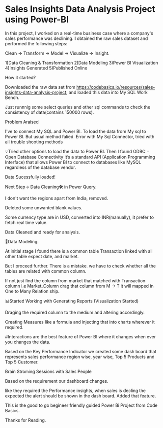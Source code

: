 # Sales Insights Data Analysis Project using Power-BI
In this project, I worked on a real-time business case where a company's sales performance was declining. I obtained the raw sales dataset and performed the following steps:

Clean → Transform → Model → Visualize → Insight.

1)Data Cleaning & Transformation
2)Data Modeling
3)Power BI Visualization
4)Insights Generated
5)Published Online 


How it started?

Downloaded the raw data set from https://codebasics.io/resources/sales-insights-data-analysis-project, and loaded this data into My SQL Work Bench.

Just runnnig some select queries and other sql commands to check the consistency of data(contains 150000 rows). 

Problem Araised

I've to connect My SQL and Power BI. To load the data from My sql to Power BI. But usual method falied. Error with My Sql Connector, tried with all trouble shooting methods

💡Tried other options to load the data to Power BI. Then I found ODBC = Open Database Connectivity
It’s a standard API (Application Programming Interface) that allows Power BI to connect to databases like MySQL regardless of the database vendor.

Data Sucessfully loaded!

Next Step-> Data Cleaning🛠️ in Power Query.

I don't want the regions apart from India, removed.

Deleted some unwanted blank values.

Some currency type are in USD, converted into INR(manually), it prefer to fetch real time value.

Data Cleaned and ready for analysis.


🔗Data Modeling.

At initial stage I found there is a common table Transaction linked with all other table expect date, and market. 

But I proceed further. There is a mistake. we have to check whether all the tables are related with common column. 

If not just find the column from market that matched with Transaction column i.e Market_Column drag that column from M -> T it will mapped in One to Many Relation ship. 


📊Started Working with Generating Reports (Visualization Started)

Draging the required column to the medium and altering accordingly. 

Creating Measures like a formula and injecting that into charts wherever it required.

#Interactions are the best feature of Power BI where it changes when ever you changes the data.

Based on the Key Performance Indicator we created some dash board that represents sales performance region wise, year wise, Top 5 Products and Top 5 Customer.

Brain Stroming Sessions with Sales People

Based on the requirement our dashboard changes.

like they required the Performance insights, when sales is decling the expected the alert should be shown in the dash board. Added that feature.

This is the good to go begineer friendly guided Power Bi Project from Code Basics.  

Thanks for Reading.  


